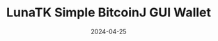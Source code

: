 ---
title: LunaTK Simple BitcoinJ GUI Wallet
appId: simple.bitcoinj
authors:
- danny
released: 2019-04-14
discontinued: 
updated: 2019-05-03
version: 0.1-alpha
provider: Taegeun Moon
providerWebsite: https://lunatk.github.io/
website: 
repository: https://github.com/LunaTK/Simple-Bitcoinj-GUI-Wallet
issue: 
icon: simple.bitcoinj.png
bugbounty: 
meta: obsolete
verdict: wip
date: 2024-04-25
reviewArchive:
twitter: 
social:
features:
---